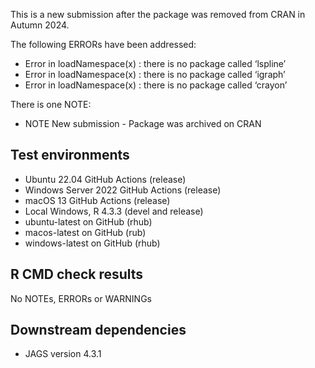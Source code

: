 This is a new submission after the package was removed from CRAN in Autumn 2024. 

The following ERRORs have been addressed:

* Error in loadNamespace(x) : there is no package called ‘lspline’
* Error in loadNamespace(x) : there is no package called ‘igraph’
* Error in loadNamespace(x) : there is no package called ‘crayon’

There is one NOTE:

* NOTE New submission - Package was archived on CRAN

## Test environments

* Ubuntu 22.04 GitHub Actions (release)
* Windows Server 2022 GitHub Actions (release)
* macOS 13 GitHub Actions (release)
* Local Windows, R 4.3.3 (devel and release)
* ubuntu-latest on GitHub (rhub)
* macos-latest on GitHub (rub)
* windows-latest on GitHub (rhub)

## R CMD check results

No NOTEs, ERRORs or WARNINGs


## Downstream dependencies

* JAGS version 4.3.1
